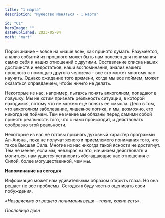 ```yaml
---
title: "1 марта"
description: "Мужество Меняться - 1 марта"

id: "61"
heroImage: ""
datePublished: 2023-05-04
moth: "mart"
---
```


Порой знание – вовсе на «наше все», как принято думать. Разумеется, анализ
событий из прошлого может быть нам полезен для понимания самих себя и наших
отношений с другими. Составление списка наших достоинств и недостатков, наши
воспоминания, анализ нашего прошлого с помощью другого человека – все это
может многому нас научить. Однако ожидание того времени, когда мы все поймем,
может оказаться оправданием, чтобы ничего не делать.

Некоторые из нас, например, пытаясь понять алкоголизм, попадают в ловушку. Мы
не хотим признать реальность ситуации, в которой находимся, потому что не
можем еще понять ее смысла. Дело в том, что алкоголизм заболевание, лишенное
логика, и мы, возможно, его никогда не поймем. Тем не менее мы обязаны перед
самими собой принять реальность того, что с нами происходит, и действовать
сообразно этой реальности.

Некоторые из нас не готовы признать духовный характер программы Ал-Анона ,
пока не получат ясного и приемлемого понимания того, что такое Высшая Сила.
Многие из нас никогда такой ясности не достигнут. Тем не менее, если мы,
невзирая на это, начинаем действовать и молиться, нам удается установить
обогащающие нас отношения с Силой, более могущественной, чем мы.

**Напоминание на сегодня**

Информация может нам удивительным образом открыть глаза. Но она решает не все
проблемы. Сегодня я буду честно оценивать свои побуждения.

_«Независимо от вашего понимания вещи – такие, какие есть»._

_Пословица дзен_
